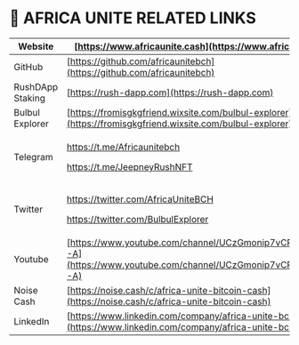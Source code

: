 # 🔗 AFRICA UNITE RELATED LINKS

| Website          | [https://www.africaunite.cash](https://www.africaunite.cash)                                                                                                                         |
| ---------------- | ------------------------------------------------------------------------------------------------------------------------------------------------------------------------------------ |
| GitHub           | [https://github.com/africaunitebch](https://github.com/africaunitebch)                                                                                                               |
| RushDApp Staking | [https://rush-dapp.com](https://rush-dapp.com)                                                                                                                                       |
| Bulbul Explorer  | [https://fromisgkgfriend.wixsite.com/bulbul-explorer](https://fromisgkgfriend.wixsite.com/bulbul-explorer)                                                                           |
| Telegram         | <p><a href="https://t.me/Africaunitebch">https://t.me/Africaunitebch</a></p><p><a href="https://t.me/JeepneyRushNFT">https://t.me/JeepneyRushNFT</a></p>                             |
| Twitter          | <p><a href="https://twitter.com/AfricaUniteBCH">https://twitter.com/AfricaUniteBCH</a></p><p><a href="https://twitter.com/BulbulExplorer">https://twitter.com/BulbulExplorer</a></p> |
| Youtube          | [https://www.youtube.com/channel/UCzGmonip7vCRM7I5GPGV4-A](https://www.youtube.com/channel/UCzGmonip7vCRM7I5GPGV4-A)                                                                 |
| Noise Cash       | [https://noise.cash/c/africa-unite-bitcoin-cash](https://noise.cash/c/africa-unite-bitcoin-cash)                                                                                     |
| LinkedIn         | [https://www.linkedin.com/company/africa-unite-bch](https://www.linkedin.com/company/africa-unite-bch)                                                                               |
